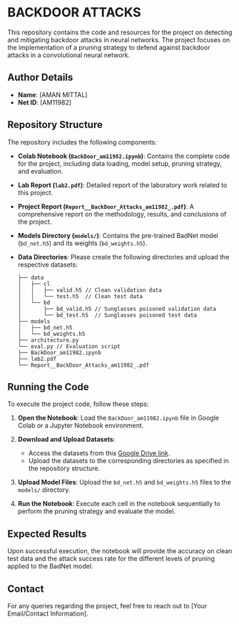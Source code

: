 # BACKDOOR ATTACKS

This repository contains the code and resources for the project on detecting and mitigating backdoor attacks in neural networks. The project focuses on the implementation of a pruning strategy to defend against backdoor attacks in a convolutional neural network.

## Author Details

- **Name**: [AMAN MITTAL]
- **Net ID**: [AM11982]

## Repository Structure

The repository includes the following components:

- **Colab Notebook (`BackDoor_am11982.ipynb`)**: Contains the complete code for the project, including data loading, model setup, pruning strategy, and evaluation.

- **Lab Report (`lab2.pdf`)**: Detailed report of the laboratory work related to this project.

- **Project Report (`Report__BackDoor_Attacks_am11982_.pdf`)**: A comprehensive report on the methodology, results, and conclusions of the project.

- **Models Directory (`models/`)**: Contains the pre-trained BadNet model (`bd_net.h5`) and its weights (`bd_weights.h5`).

- **Data Directories**: Please create the following directories and upload the respective datasets:
    ```
    ├── data 
    │   ├── cl
    │   │   ├── valid.h5 // Clean validation data
    │   │   └── test.h5  // Clean test data
    │   └── bd
    │       ├── bd_valid.h5 // Sunglasses poisoned validation data
    │       └── bd_test.h5  // Sunglasses poisoned test data
    ├── models
    │   ├── bd_net.h5
    │   └── bd_weights.h5
    ├── architecture.py
    └── eval.py // Evaluation script
    ├── BackDoor_am11982.ipynb
    ├── lab2.pdf
    └── Report__BackDoor_Attacks_am11982_.pdf
    ```

## Running the Code

To execute the project code, follow these steps:

1. **Open the Notebook**: Load the `BackDoor_am11982.ipynb` file in Google Colab or a Jupyter Notebook environment.

2. **Download and Upload Datasets**: 
   - Access the datasets from this [Google Drive link](https://drive.google.com/drive/folders/1vw09supPHdXDhlBL_cZMru0k8cQi0gdX?usp=drive_link).
   - Upload the datasets to the corresponding directories as specified in the repository structure.

3. **Upload Model Files**: Upload the `bd_net.h5` and `bd_weights.h5` files to the `models/` directory.

4. **Run the Notebook**: Execute each cell in the notebook sequentially to perform the pruning strategy and evaluate the model.

## Expected Results

Upon successful execution, the notebook will provide the accuracy on clean test data and the attack success rate for the different levels of pruning applied to the BadNet model.

## Contact

For any queries regarding the project, feel free to reach out to [Your Email/Contact Information].
